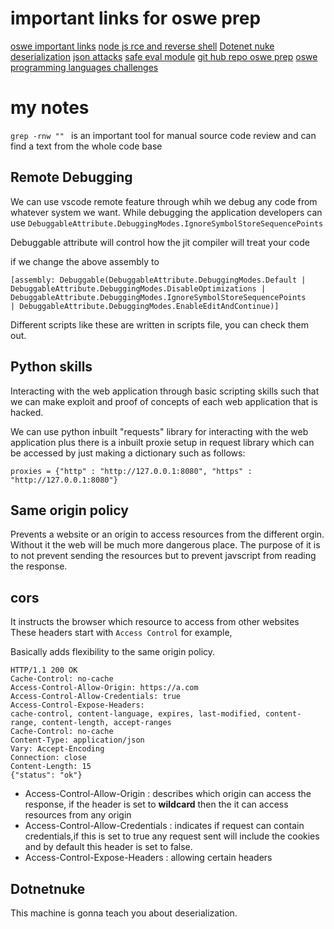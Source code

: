 # important links for oswe prep

[oswe important links](https://stacktrac3.co/oswe-review-awae-course/)
[node js rce and reverse shell](https://ibreak.software/2016/08/nodejs-rce-and-a-simple-reverse-shell/)
[Dotenet nuke deserialization](https://pentest-tools.com/blog/exploit-dotnetnuke-cookie-deserialization)
[json attacks](https://www.blackhat.com/docs/us-17/thursday/us-17-Munoz-Friday-The-13th-JSON-Attacks-wp.pdf)
[safe eval module](https://www.wispwisp.com/index.php/2019/08/16/cve-2017-16088-poc/)
[git hub repo oswe prep](https://github.com/kajalNair/OSWE-Prep?tab=readme-ov-file)
[oswe programming languages challenges](https://github.com/wetw0rk/AWAE-PREP)


# my notes

```grep -rnw ""	``` is an important tool for manual source code review and can find a text from the whole code base


## Remote Debugging

We can use vscode remote feature through whih we debug any code from whatever system we want.
While debugging the application developers can use
```DebuggableAttribute.DebuggingModes.IgnoreSymbolStoreSequencePoints```

Debuggable attribute will control how the jit compiler will treat your code


if we change the above assembly to

```
[assembly: Debuggable(DebuggableAttribute.DebuggingModes.Default |
DebuggableAttribute.DebuggingModes.DisableOptimizations |
DebuggableAttribute.DebuggingModes.IgnoreSymbolStoreSequencePoints
| DebuggableAttribute.DebuggingModes.EnableEditAndContinue)]
```

Different scripts like these are written in scripts file, you can check them out.

## Python skills

Interacting with the web application through basic scripting skills such that we can make exploit and proof of concepts of each web application that is hacked.

We can use python inbuilt "requests" library for interacting with the web application plus there is a inbuilt proxie setup in request library which can be accessed by just making a dictionary such as follows:

```proxies = {"http" : "http://127.0.0.1:8080", "https" : "http://127.0.0.1:8080"}```

## Same origin policy

Prevents a website or an origin to access resources from the different orgin. Without it the web will be much more dangerous place.
The purpose of it is to not prevent sending the resources but to prevent javscript from reading the response.

## cors

It instructs the browser which resource to access from other websites
These headers start with ```Access Control``` for example,

Basically adds flexibility to the same origin policy.

```
HTTP/1.1 200 OK
Cache-Control: no-cache
Access-Control-Allow-Origin: https://a.com
Access-Control-Allow-Credentials: true
Access-Control-Expose-Headers:
cache-control, content-language, expires, last-modified, content-range, content-length, accept-ranges
Cache-Control: no-cache
Content-Туре: application/json
Vary: Accept-Encoding
Connection: close
Content-Length: 15
{"status": "ok"}

```

- Access-Control-Allow-Origin : describes which origin can access the response, if the header is set to **wildcard** then the it can access resources from any origin
- Access-Control-Allow-Credentials : indicates if request can contain credentials,if this is set to true any request sent will include the cookies and by default this header is set to false.
- Access-Control-Expose-Headers : allowing certain headers





## Dotnetnuke

This machine is gonna teach you about deserialization.
